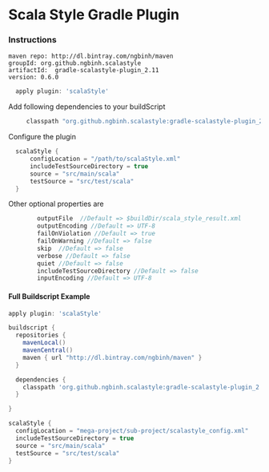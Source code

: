 # Scala Style Gradle Plugin

### Instructions

```
maven repo: http://dl.bintray.com/ngbinh/maven
groupId: org.github.ngbinh.scalastyle
artifactId:  gradle-scalastyle-plugin_2.11
version: 0.6.0
```

```groovy
  apply plugin: 'scalaStyle'
```

Add following dependencies to your buildScript

```groovy
     classpath "org.github.ngbinh.scalastyle:gradle-scalastyle-plugin_2.11:0.6.0"
```

Configure the plugin

```groovy
  scalaStyle {
      configLocation = "/path/to/scalaStyle.xml"
      includeTestSourceDirectory = true
      source = "src/main/scala"
      testSource = "src/test/scala"
  }

```

Other optional properties are

```groovy
        outputFile  //Default => $buildDir/scala_style_result.xml
        outputEncoding //Default => UTF-8
        failOnViolation //Default => true
        failOnWarning //Default => false
        skip  //Default => false
        verbose //Default => false
        quiet //Default => false
        includeTestSourceDirectory //Default => false
        inputEncoding //Default => UTF-8
```

#### Full Buildscript Example
```groovy
apply plugin: 'scalaStyle'

buildscript {
  repositories {
    mavenLocal()
    mavenCentral()
    maven { url "http://dl.bintray.com/ngbinh/maven" }
  }

  dependencies {
    classpath 'org.github.ngbinh.scalastyle:gradle-scalastyle-plugin_2.11:0.6.0'
  }

}

scalaStyle {
  configLocation = "mega-project/sub-project/scalastyle_config.xml"
  includeTestSourceDirectory = true
  source = "src/main/scala"
  testSource = "src/test/scala"
}
```
